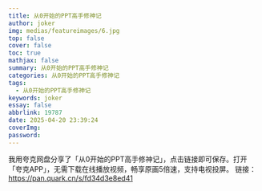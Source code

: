 ```yaml
---
title: 从0开始的PPT高手修神记
author: joker
img: medias/featureimages/6.jpg
top: false
cover: false
toc: true
mathjax: false
summary: 从0开始的PPT高手修神记
categories: 从0开始的PPT高手修神记
tags:
  - 从0开始的PPT高手修神记
keywords: joker
essay: false
abbrlink: 19787
date: 2025-04-20 23:39:24
coverImg:
password:
---
```


我用夸克网盘分享了「从0开始的PPT高手修神记」，点击链接即可保存。打开「夸克APP」，无需下载在线播放视频，畅享原画5倍速，支持电视投屏。
链接：https://pan.quark.cn/s/fd34d3e8ed41
